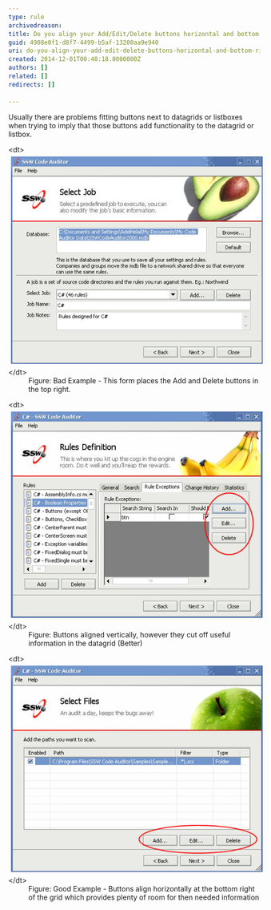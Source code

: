 ```yaml
---
type: rule
archivedreason: 
title: Do you align your Add/Edit/Delete buttons horizontal and bottom right?
guid: 4908e0f1-d8f7-4499-b5af-13200aa9e940
uri: do-you-align-your-add-edit-delete-buttons-horizontal-and-bottom-right
created: 2014-12-01T00:48:18.0000000Z
authors: []
related: []
redirects: []

---
```


Usually there are problems fitting buttons next to datagrids or  listboxes when trying to imply that those buttons add functionality to  the datagrid or listbox.

<!--endintro-->
<dl class="badImage">&lt;dt&gt;
      <img alt="SSW Code Auditor - Select Job" src="../../assets/BadButtonAlign.jpg" style="margin:5px;">
   &lt;/dt&gt;<dd>Figure: Bad Example - This form places the Add and Delete buttons in the top right.</dd></dl><dl class="image">&lt;dt&gt;
      <img alt="SSW Code Auditor - Rules Definition" src="../../assets/BetterButtonAlign.jpg" style="margin:5px;">
   &lt;/dt&gt;<dd>Figure: Buttons aligned vertically, however they cut off useful information in the datagrid (Better)</dd></dl><dl class="goodImage">&lt;dt&gt;
      <img alt="SSW Code Auditor - Select Files" src="../../assets/GoodButtonAlign.jpg" style="margin:5px;">
   &lt;/dt&gt;<dd>Figure: Good Example - Buttons align horizontally at the bottom right of the grid which provides plenty of room for then needed information</dd></dl>
